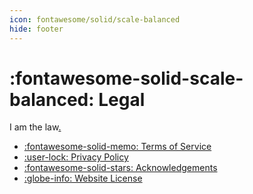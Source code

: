 ```yaml
---
icon: fontawesome/solid/scale-balanced
hide: footer
---
```


# :fontawesome-solid-scale-balanced: Legal

I am the law[.](https://youtu.be/awnS7-5wLQg)

<div class="grid cards" markdown>

- [:fontawesome-solid-memo: Terms of Service](/legal/terms)
- [:user-lock: Privacy Policy](/legal/privacy)
- [:fontawesome-solid-stars: Acknowledgements](/legal/acknowledgements)
- [:globe-info: Website License](/legal/license)

</div>
